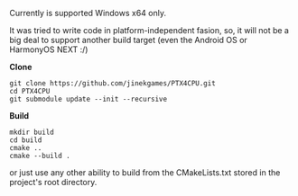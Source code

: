 Currently is supported Windows x64 only.

It was tried to write code in platform-independent fasion, so, it will not be a big deal to support another build target (even the Android OS or HarmonyOS NEXT :/)

**Clone**

```
git clone https://github.com/jinekgames/PTX4CPU.git
cd PTX4CPU
git submodule update --init --recursive
```

**Build**

```
mkdir build
cd build
cmake ..
cmake --build .
```

or just use any other ability to build from the CMakeLists.txt stored in the
project's root directory.
